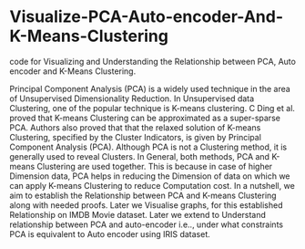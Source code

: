 # Visualize-PCA-Auto-encoder-And-K-Means-Clustering
code for Visualizing and Understanding the Relationship between PCA, Auto encoder and K-Means Clustering.

Principal Component Analysis (PCA) is a widely used technique
in the area of Unsupervised Dimensionality Reduction. In Unsupervised data Clustering, one of the popular technique is K-means
clustering. C Ding et al. proved that K-means Clustering can be
approximated as a super-sparse PCA. Authors also proved that that
the relaxed solution of K-means Clustering, specified by the Cluster
Indicators, is given by Principal Component Analysis (PCA). Although PCA is not a Clustering method, it is generally used to reveal
Clusters. In General, both methods, PCA and K-means Clustering
are used together. This is because in case of higher Dimension data,
PCA helps in reducing the Dimension of data on which we can apply K-means Clustering to reduce Computation cost. In a nutshell,
we aim to establish the Relationship between PCA and K-means
Clustering along with needed proofs. Later we Visualise graphs,
for this established Relationship on IMDB Movie dataset. Later we
extend to Understand relationship between PCA and auto-encoder
i.e.., under what constraints PCA is equivalent to Auto encoder
using IRIS dataset.
